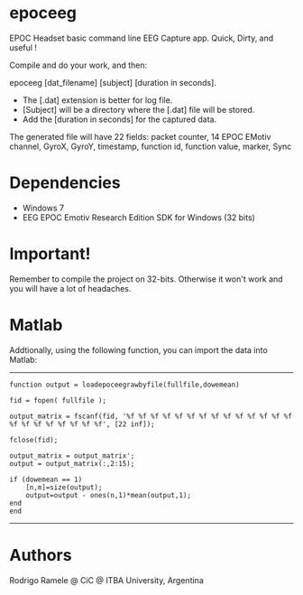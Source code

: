 epoceeg
=======

EPOC Headset basic command line EEG Capture app.  Quick, Dirty, and useful !

Compile and do your work, and then:

  epoceeg [dat_filename] [subject] [duration in seconds].
  
* The [.dat] extension is better for log file.
* [Subject] will be a directory where the [.dat] file will be stored.
* Add the [duration in seconds] for the captured data.

The generated file will have 22 fields: packet counter, 14 EPOC EMotiv channel, GyroX, GyroY, timestamp, function id, function value, marker, Sync


Dependencies
============

* Windows 7
* EEG EPOC Emotiv Research Edition SDK for Windows (32 bits)


Important!
==========
Remember to compile the project on 32-bits.  Otherwise it won't work and you will have a lot of headaches.

Matlab
======
Addtionally, using the following function, you can import the data into Matlab:

-------------

    function output = loadepoceegrawbyfile(fullfile,dowemean)

	fid = fopen( fullfile );

	output_matrix = fscanf(fid, '%f %f %f %f %f %f %f %f %f %f %f %f %f %f %f %f %f %f %f %f %f %f', [22 inf]);

	fclose(fid);

	output_matrix = output_matrix';
	output = output_matrix(:,2:15);

	if (dowemean == 1)
		[n,m]=size(output);
		output=output - ones(n,1)*mean(output,1);
	end
    end
    
------------

Authors
=======
Rodrigo Ramele @ CiC @ ITBA University, Argentina